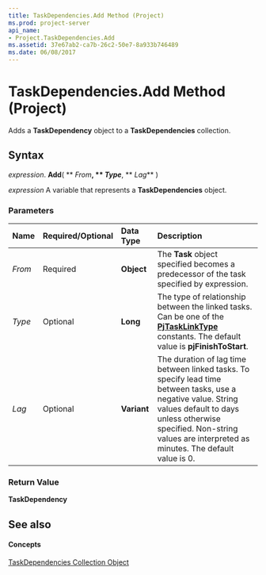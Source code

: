 ```yaml
---
title: TaskDependencies.Add Method (Project)
ms.prod: project-server
api_name:
- Project.TaskDependencies.Add
ms.assetid: 37e67ab2-ca7b-26c2-50e7-8a933b746489
ms.date: 06/08/2017
---
```



# TaskDependencies.Add Method (Project)

Adds a  **TaskDependency** object to a **TaskDependencies** collection.


## Syntax

 _expression_. **Add**( ** _From_**, ** _Type_**, ** _Lag_** )

 _expression_ A variable that represents a **TaskDependencies** object.


### Parameters



|**Name**|**Required/Optional**|**Data Type**|**Description**|
|:-----|:-----|:-----|:-----|
| _From_|Required|**Object**|The  **Task** object specified becomes a predecessor of the task specified by expression.|
| _Type_|Optional|**Long**|The type of relationship between the linked tasks. Can be one of the  **[PjTaskLinkType](Project.PjTaskLinkType.md)** constants. The default value is **pjFinishToStart**.|
| _Lag_|Optional|**Variant**|The duration of lag time between linked tasks. To specify lead time between tasks, use a negative value. String values default to days unless otherwise specified. Non-string values are interpreted as minutes. The default value is 0.|

### Return Value

 **TaskDependency**


## See also


#### Concepts


[TaskDependencies Collection Object](Project.taskdependencies.md)
